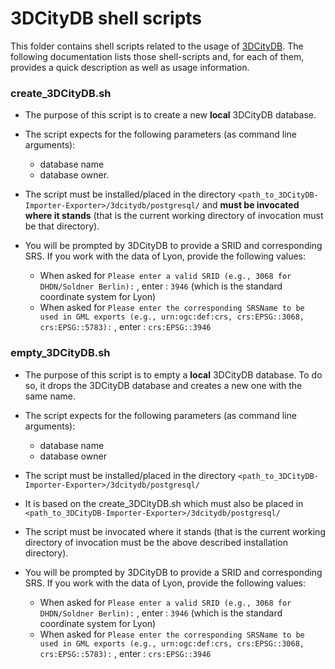 # 3DCityDB shell scripts

This folder contains shell scripts related to the usage of [3DCityDB](https://www.3dcitydb.org/3dcitydb/).
The following documentation lists those shell-scripts and, for each of them, provides a quick description as well as usage information.

### create_3DCityDB.sh

* The purpose of this script is to create a new __local__ 3DCityDB database.

* The script expects for the following parameters (as command line arguments):
    * database name
    * database owner.

* The script must be installed/placed in the directory
`<path_to_3DCityDB-Importer-Exporter>/3dcitydb/postgresql/` and **must be invocated where it stands** (that is the current working directory of invocation must be that directory).

* You will be prompted by 3DCityDB to provide a SRID and corresponding SRS. If
you work with the data of Lyon, provide the following values:
    * When asked for `Please enter a valid SRID (e.g., 3068 for DHDN/Soldner Berlin):` , enter : `3946` (which is the standard coordinate system for Lyon)
    * When asked for `Please enter the corresponding SRSName to be used in GML exports (e.g., urn:ogc:def:crs, crs:EPSG::3068, crs:EPSG::5783):` , enter : `crs:EPSG::3946`

### empty_3DCityDB.sh

* The purpose of this script is to empty a __local__ 3DCityDB database. To do
so, it drops the 3DCityDB database and creates a new one with the same name.

* The script expects for the following parameters (as command line arguments):
    * database name
    * database owner

* The script must be installed/placed in the directory
`<path_to_3DCityDB-Importer-Exporter>/3dcitydb/postgresql/`

* It is based on the create_3DCityDB.sh which must also be placed in
`<path_to_3DCityDB-Importer-Exporter>/3dcitydb/postgresql/`

* The script must be invocated where it stands (that is the current working directory of invocation must be the above described installation directory).

* You will be prompted by 3DCityDB to provide a SRID and corresponding SRS. If
you work with the data of Lyon, provide the following values:
    * When asked for `Please enter a valid SRID (e.g., 3068 for DHDN/Soldner Berlin):` , enter : `3946` (which is the standard coordinate system for Lyon)
    * When asked for `Please enter the corresponding SRSName to be used in GML exports (e.g., urn:ogc:def:crs, crs:EPSG::3068, crs:EPSG::5783):` , enter : `crs:EPSG::3946`
